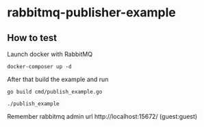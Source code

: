 # rabbitmq-publisher-example

## How to test

Launch docker with RabbitMQ

```
docker-composer up -d
```

After that build the example and run

```
go build cmd/publish_example.go

./publish_example
```

Remember rabbitmq admin url http://localhost:15672/ (guest:guest)